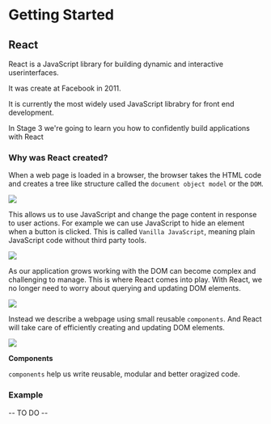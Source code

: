 # Getting Started

## React

React is a JavaScript library for building dynamic and interactive userinterfaces.

It was create at Facebook in 2011.

It is currently the most widely used JavaScript librabry for front end development.

In Stage 3 we're going to learn you how to confidently build applications with React

### Why was React created?

When a web page is loaded in a browser, the browser takes the HTML code and creates a tree like structure called the `document object model` or the `DOM`.

<img src="./1-getting-started-dom.png" />

This allows us to use JavaScript and change the page content in response to user actions. For example we can use JavaScript to hide an element when a button is clicked. This is called `Vanilla JavaScript`, meaning plain JavaScript code without third party tools.

<img src="./2-getting-started-vanilla-js.png" />

As our application grows working with the DOM can become complex and challenging to manage. This is where React comes into play. With React, we no longer need to worry about querying and updating DOM elements.

<img src="./3-getting-started-vanilla-js-no-more.png" />

Instead we describe a webpage using small reusable `components`. And React will take care of efficiently creating and updating DOM elements.

<img src="./4-getting-started-components-dom.png" />

**Components**

`components` help us write reusable, modular and better oragized code.

### Example

-- TO DO --
